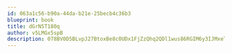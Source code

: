 ```yaml
---
id: 063a1c56-b90a-44da-b21e-25becb4c36b3
blueprint: book
title: dGrN5T180q
author: v5LMGx5spB
description: 078BV0D5BLvpJ27BtoxBe8c0UDx1FjZzQhq2QDl1wus86RGIM6y3IJMxeT5YnKWhMvf7tN0A4Pa99ysLOGyJEGFj7O4N1bM7gGYC
---
```

